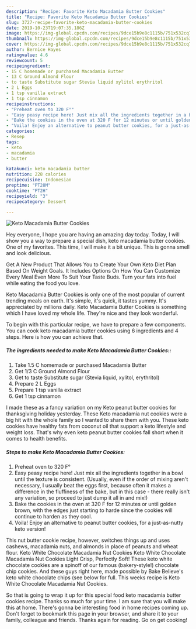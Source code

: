 ```yaml
---
description: "Recipe: Favorite Keto Macadamia Butter Cookies"
title: "Recipe: Favorite Keto Macadamia Butter Cookies"
slug: 3727-recipe-favorite-keto-macadamia-butter-cookies
date: 2019-10-23T19:07:35.186Z
image: https://img-global.cpcdn.com/recipes/9dce15b9e8c1115b/751x532cq70/keto-macadamia-butter-cookies-recipe-main-photo.jpg
thumbnail: https://img-global.cpcdn.com/recipes/9dce15b9e8c1115b/751x532cq70/keto-macadamia-butter-cookies-recipe-main-photo.jpg
cover: https://img-global.cpcdn.com/recipes/9dce15b9e8c1115b/751x532cq70/keto-macadamia-butter-cookies-recipe-main-photo.jpg
author: Bernice Hayes
ratingvalue: 4.6
reviewcount: 5
recipeingredient:
- 15 C homemade or purchased Macadamia Butter
- 13 C Ground Almond Flour
- to taste Substitute sugar Stevia liquid xylitol erythritol
- 2 L Eggs
- 1 tsp vanilla extract
- 1 tsp cinnamon
recipeinstructions:
- "Preheat oven to 320 F°"
- "Easy peasy recipe here! Just mix all the ingredients together in a bowl until the texture is consistent. (Usually, even if the order of mixing aren&#39;t necessary, I usually beat the eggs first, because often it makes a difference in the fluffiness of the bake, but in this case - there really isn&#39;t any variation, so proceed to just dump it all in and mix!)"
- "Bake the cookies in the oven at 320 F for 12 minutes or until golden brown, with the edges just starting to harde since the cookies will continue to harden as they cool."
- "Voila! Enjoy an alternative to peanut butter cookies, for a just-as-nutty keto version!"
categories:
- Resep
tags:
- keto
- macadamia
- butter

katakunci: keto macadamia butter
nutrition: 228 calories
recipecuisine: Indonesian
preptime: "PT28M"
cooktime: "PT2H"
recipeyield: "3"
recipecategory: Dessert

---
```



![Keto Macadamia Butter Cookies](https://img-global.cpcdn.com/recipes/9dce15b9e8c1115b/751x532cq70/keto-macadamia-butter-cookies-recipe-main-photo.jpg)

Hey everyone, I hope you are having an amazing day today. Today, I will show you a way to prepare a special dish, keto macadamia butter cookies. One of my favorites. This time, I will make it a bit unique. This is gonna smell and look delicious.

Get A New Product That Allows You to Create Your Own Keto Diet Plan Based On Weight Goals. It Includes Options On How You Can Customize Every Meal Even More To Suit Your Taste Buds. Turn your fats into fuel while eating the food you love.

Keto Macadamia Butter Cookies is only one of the most popular of current trending meals on earth. It's simple, it's quick, it tastes yummy. It's appreciated by millions daily. Keto Macadamia Butter Cookies is something which I have loved my whole life. They're nice and they look wonderful.


To begin with this particular recipe, we have to prepare a few components. You can cook keto macadamia butter cookies using 6 ingredients and 4 steps. Here is how you can achieve that.

##### The ingredients needed to make Keto Macadamia Butter Cookies::

1. Take 1.5 C homemade or purchased Macadamia Butter
1. Get 1/3 C Ground Almond Flour
1. Get to taste Substitute sugar (Stevia liquid, xylitol, erythritol)
1. Prepare 2 L Eggs
1. Prepare 1 tsp vanilla extract
1. Get 1 tsp cinnamon


I made these as a fancy variation on my Keto peanut butter cookies for thanksgiving holiday yesterday. These Keto macadamia nut cookies were a big hit with the whole family so I wanted to share them with you. These keto cookies have healthy fats from coconut oil that support a keto lifestyle and weight loss. That&#39;s why even keto peanut butter cookies fall short when it comes to health benefits. 

##### Steps to make Keto Macadamia Butter Cookies:

1. Preheat oven to 320 F°
1. Easy peasy recipe here! Just mix all the ingredients together in a bowl until the texture is consistent. (Usually, even if the order of mixing aren&#39;t necessary, I usually beat the eggs first, because often it makes a difference in the fluffiness of the bake, but in this case - there really isn&#39;t any variation, so proceed to just dump it all in and mix!)
1. Bake the cookies in the oven at 320 F for 12 minutes or until golden brown, with the edges just starting to harde since the cookies will continue to harden as they cool.
1. Voila! Enjoy an alternative to peanut butter cookies, for a just-as-nutty keto version!


This nut butter cookie recipe, however, switches things up and uses cashews, macadamia nuts, and almonds in place of peanuts and wheat flour. Keto White Chocolate Macadamia Nut Cookies Keto White Chocolate Macadamia Nut Cookies Light Crisp, Perfectly Soft! These keto white chocolate cookies are a spinoff of our famous (bakery-style!) chocolate chip cookies. And these guys right here, made possible by Bake Believe&#39;s keto white chocolate chips (see below for full. This weeks recipe is Keto White Chocolate Macadamia Nut Cookies. 

So that is going to wrap it up for this special food keto macadamia butter cookies recipe. Thanks so much for your time. I am sure that you will make this at home. There's gonna be interesting food in home recipes coming up. Don't forget to bookmark this page in your browser, and share it to your family, colleague and friends. Thanks again for reading. Go on get cooking!
